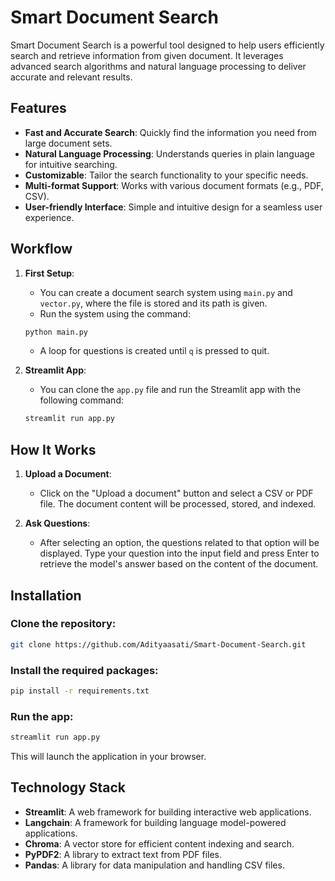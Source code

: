 

# Smart Document Search

Smart Document Search is a powerful tool designed to help users efficiently search and retrieve information from given document. It leverages advanced search algorithms and natural language processing to deliver accurate and relevant results.

## Features

- **Fast and Accurate Search**: Quickly find the information you need from large document sets.
- **Natural Language Processing**: Understands queries in plain language for intuitive searching.
- **Customizable**: Tailor the search functionality to your specific needs.
- **Multi-format Support**: Works with various document formats (e.g., PDF, CSV).
- **User-friendly Interface**: Simple and intuitive design for a seamless user experience.

## Workflow

1. **First Setup**:
   - You can create a document search system using `main.py` and `vector.py`, where the file is stored and its path is given.
   - Run the system using the command:
     
   ```bash
   python main.py
   ```
   - A loop for questions is created until `q` is pressed to quit.

2. **Streamlit App**:
   - You can clone the `app.py` file and run the Streamlit app with the following command:
     
   ```bash
   streamlit run app.py
   ```

## How It Works

1. **Upload a Document**:
   - Click on the "Upload a document" button and select a CSV or PDF file. The document content will be processed, stored, and indexed.

2. **Ask Questions**:
   - After selecting an option, the questions related to that option will be displayed. Type your question into the input field and press Enter to retrieve the model's answer based on the content of the document.

## Installation

### Clone the repository:

```bash
git clone https://github.com/Adityaasati/Smart-Document-Search.git
```

### Install the required packages:

```bash
pip install -r requirements.txt
```

### Run the app:

```bash
streamlit run app.py
```

This will launch the application in your browser.

## Technology Stack

- **Streamlit**: A web framework for building interactive web applications.
- **Langchain**: A framework for building language model-powered applications.
- **Chroma**: A vector store for efficient content indexing and search.
- **PyPDF2**: A library to extract text from PDF files.
- **Pandas**: A library for data manipulation and handling CSV files.

